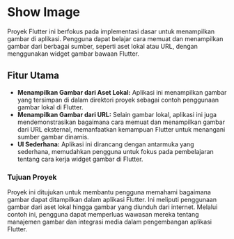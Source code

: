 # Show Image

Proyek Flutter ini berfokus pada implementasi dasar untuk menampilkan gambar di aplikasi. Pengguna dapat belajar cara memuat dan menampilkan gambar dari berbagai sumber, seperti aset lokal atau URL, dengan menggunakan widget gambar bawaan Flutter.

## Fitur Utama
- **Menampilkan Gambar dari Aset Lokal:** Aplikasi ini menampilkan gambar yang tersimpan di dalam direktori proyek sebagai contoh penggunaan gambar lokal di Flutter.
- **Menampilkan Gambar dari URL:** Selain gambar lokal, aplikasi ini juga mendemonstrasikan bagaimana cara memuat dan menampilkan gambar dari URL eksternal, memanfaatkan kemampuan Flutter untuk menangani sumber gambar dinamis.
- **UI Sederhana:** Aplikasi ini dirancang dengan antarmuka yang sederhana, memudahkan pengguna untuk fokus pada pembelajaran tentang cara kerja widget gambar di Flutter.

### Tujuan Proyek
Proyek ini ditujukan untuk membantu pengguna memahami bagaimana gambar dapat ditampilkan dalam aplikasi Flutter. Ini meliputi penggunaan gambar dari aset lokal hingga gambar yang diunduh dari internet. Melalui contoh ini, pengguna dapat memperluas wawasan mereka tentang manajemen gambar dan integrasi media dalam pengembangan aplikasi Flutter.
